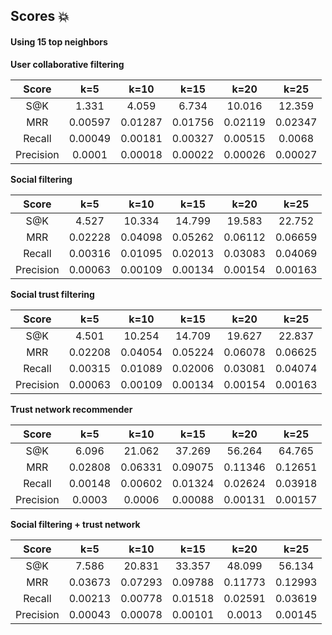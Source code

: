 ## Scores :boom:

#### Using 15 top neighbors

**User collaborative filtering**

| Score | k=5 | k=10 | k=15 | k=20 | k=25
|:-:|:-:|:-:|:-:|:-:|:-:|
| S@K | 1.331 | 4.059 | 6.734 | 10.016 | 12.359
| MRR | 0.00597 | 0.01287 | 0.01756 | 0.02119 | 0.02347
| Recall | 0.00049 | 0.00181 | 0.00327 | 0.00515 | 0.0068
| Precision | 0.0001 | 0.00018 | 0.00022 | 0.00026 | 0.00027


**Social filtering**

| Score | k=5 | k=10 | k=15 | k=20 | k=25
|:-:|:-:|:-:|:-:|:-:|:-:|
| S@K | 4.527 | 10.334 | 14.799 | 19.583 | 22.752
| MRR | 0.02228 | 0.04098 | 0.05262 | 0.06112 | 0.06659
| Recall | 0.00316 | 0.01095 | 0.02013 | 0.03083 | 0.04069
| Precision | 0.00063 | 0.00109 | 0.00134 | 0.00154 | 0.00163

**Social trust filtering**

| Score | k=5 | k=10 | k=15 | k=20 | k=25
|:-:|:-:|:-:|:-:|:-:|:-:|
| S@K | 4.501 | 10.254 | 14.709 | 19.627 | 22.837
| MRR | 0.02208 | 0.04054 | 0.05224 | 0.06078 | 0.06625
| Recall | 0.00315 | 0.01089 | 0.02006 | 0.03081 | 0.04074
| Precision | 0.00063 | 0.00109 | 0.00134 | 0.00154 | 0.00163

**Trust network recommender**

| Score | k=5 | k=10 | k=15 | k=20 | k=25|
|:-:|:-:|:-:|:-:|:-:|:-:|
| S@K | 6.096 | 21.062 | 37.269 | 56.264 | 64.765
| MRR | 0.02808 | 0.06331 | 0.09075 | 0.11346 | 0.12651
| Recall | 0.00148 | 0.00602 | 0.01324 | 0.02624 | 0.03918
| Precision | 0.0003 | 0.0006 | 0.00088 | 0.00131 | 0.00157


**Social filtering + trust network**

| Score | k=5 | k=10 | k=15 | k=20 | k=25
|:-:|:-:|:-:|:-:|:-:|:-:|
| S@K | 7.586 | 20.831 | 33.357 | 48.099 | 56.134
| MRR | 0.03673 | 0.07293 | 0.09788 | 0.11773 | 0.12993
| Recall | 0.00213 | 0.00778 | 0.01518 | 0.02591 | 0.03619
| Precision | 0.00043 | 0.00078 | 0.00101 | 0.0013 | 0.00145
